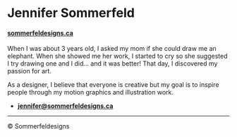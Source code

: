 # Jennifer Sommerfeld

#### [sommerfeldesigns.ca](https://sommerfeldesigns.ca)

When I was about 3 years old, I asked my mom if she could draw me an elephant. When she showed me her work, I started to cry so she suggested I try drawing one and I did... and it was better! That day, I discovered my passion for art.

As a designer, I believe that everyone is creative but my goal is to inspire people through my motion graphics and illustration work.

- **[jennifer@sommerfeldesigns.ca](mailto:jennifer@sommerfeldesigns.ca)**


---


© Sommerfeldesigns
